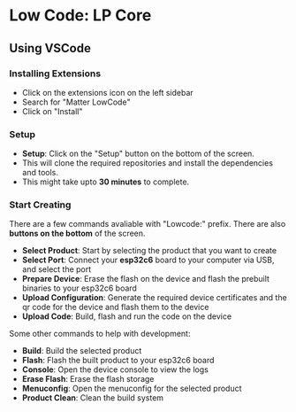 # Low Code: LP Core

## Using VSCode

### Installing Extensions

- Click on the extensions icon on the left sidebar
- Search for "Matter LowCode"
- Click on "Install"

### Setup

- **Setup**: Click on the "Setup" button on the bottom of the screen.
- This will clone the required repositories and install the dependencies and tools.
- This might take upto **30 minutes** to complete.

### Start Creating

There are a few commands avaliable with "Lowcode:" prefix. There are also **buttons on the bottom** of the screen.

- **Select Product**: Start by selecting the product that you want to create
- **Select Port**: Connect your **esp32c6** board to your computer via USB, and select the port
- **Prepare Device**: Erase the flash on the device and flash the prebuilt binaries to your esp32c6 board
- **Upload Configuration**: Generate the required device certificates and the qr code for the device and flash them to the device
- **Upload Code**: Build, flash and run the code on the device

Some other commands to help with development:

- **Build**: Build the selected product
- **Flash**: Flash the built product to your esp32c6 board
- **Console**: Open the device console to view the logs
- **Erase Flash**: Erase the flash storage
- **Menuconfig**: Open the menuconfig for the selected product
- **Product Clean**: Clean the build system
